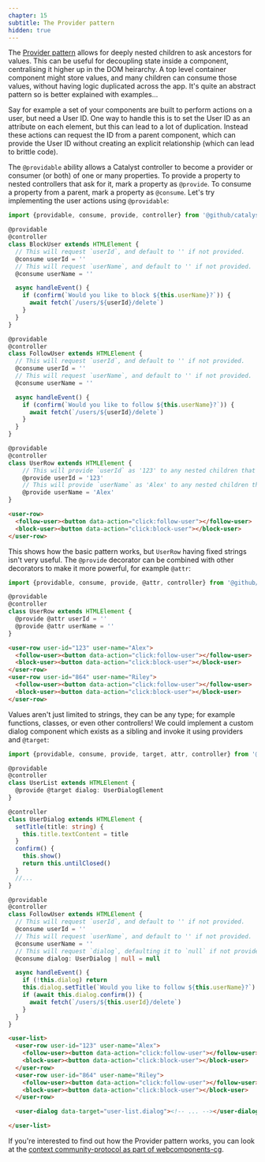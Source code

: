 ```yaml
---
chapter: 15
subtitle: The Provider pattern
hidden: true
---
```


The [Provider pattern](https://www.patterns.dev/posts/provider-pattern/) allows for deeply nested children to ask ancestors for values. This can be useful for decoupling state inside a component, centralising it higher up in the DOM heirarchy. A top level container component might store values, and many children can consume those values, without having logic duplicated across the app. It's quite an abstract pattern so is better explained with examples...

Say for example a set of your components are built to perform actions on a user, but need a User ID. One way to handle this is to set the User ID as an attribute on each element, but this can lead to a lot of duplication. Instead these actions can request the ID from a parent component, which can provide the User ID without creating an explicit relationship (which can lead to brittle code).

The `@providable` ability allows a Catalyst controller to become a provider or consumer (or both) of one or many properties. To provide a property to nested controllers that ask for it, mark a property as `@provide`. To consume a property from a parent, mark a property as `@consume`. Let's try implementing the user actions using `@providable`:

```typescript
import {providable, consume, provide, controller} from '@github/catalyst'

@providable
@controller
class BlockUser extends HTMLElement {
  // This will request `userId`, and default to '' if not provided.
  @consume userId = ''
  // This will request `userName`, and default to '' if not provided.
  @consume userName = ''

  async handleEvent() {
    if (confirm(`Would you like to block ${this.userName}?`)) {
      await fetch(`/users/${userId}/delete`)
    }
  }
}

@providable
@controller
class FollowUser extends HTMLElement {
  // This will request `userId`, and default to '' if not provided.
  @consume userId = ''
  // This will request `userName`, and default to '' if not provided.
  @consume userName = ''

  async handleEvent() {
    if (confirm(`Would you like to follow ${this.userName}?`)) {
      await fetch(`/users/${userId}/delete`)
    }
  }
}

@providable
@controller
class UserRow extends HTMLElement {
    // This will provide `userId` as '123' to any nested children that request it.
    @provide userId = '123'
    // This will provide `userName` as 'Alex' to any nested children that request it.
    @provide userName = 'Alex'
}
```

```html
<user-row>
  <follow-user><button data-action="click:follow-user"></follow-user>
  <block-user><button data-action="click:block-user"></block-user>
</user-row>
```

This shows how the basic pattern works, but `UserRow` having fixed strings isn't very useful. The `@provide` decorator can be combined with other decorators to make it more powerful, for example `@attr`:

```typescript
import {providable, consume, provide, @attr, controller} from '@github/catalyst'

@providable
@controller
class UserRow extends HTMLElement {
  @provide @attr userId = ''
  @provide @attr userName = ''
}
```
```html
<user-row user-id="123" user-name="Alex">
  <follow-user><button data-action="click:follow-user"></follow-user>
  <block-user><button data-action="click:block-user"></block-user>
</user-row>
<user-row user-id="864" user-name="Riley">
  <follow-user><button data-action="click:follow-user"></follow-user>
  <block-user><button data-action="click:block-user"></block-user>
</user-row>
```

Values aren't just limited to strings, they can be any type; for example functions, classes, or even other controllers! We could implement a custom dialog component which exists as a sibling and invoke it using providers and `@target`:


```typescript
import {providable, consume, provide, target, attr, controller} from '@github/catalyst'

@providable
@controller
class UserList extends HTMLElement {
  @provide @target dialog: UserDialogElement
}

@controller
class UserDialog extends HTMLElement {
  setTitle(title: string) {
    this.title.textContent = title
  }
  confirm() {
    this.show()
    return this.untilClosed()
  }
  //...
}

@providable
@controller
class FollowUser extends HTMLElement {
  // This will request `userId`, and default to '' if not provided.
  @consume userId = ''
  // This will request `userName`, and default to '' if not provided.
  @consume userName = ''
  // This will request `dialog`, defaulting it to `null` if not provided:
  @consume dialog: UserDialog | null = null

  async handleEvent() {
    if (!this.dialog) return
    this.dialog.setTitle(`Would you like to follow ${this.userName}?`)
    if (await this.dialog.confirm()) {
      await fetch(`/users/${this.userId}/delete`)
    }
  }
}
```
```html
<user-list>
  <user-row user-id="123" user-name="Alex">
    <follow-user><button data-action="click:follow-user"></follow-user>
    <block-user><button data-action="click:block-user"></block-user>
  </user-row>
  <user-row user-id="864" user-name="Riley">
    <follow-user><button data-action="click:follow-user"></follow-user>
    <block-user><button data-action="click:block-user"></block-user>
  </user-row>

  <user-dialog data-target="user-list.dialog"><!-- ... --></user-dialog>

</user-list>
```

If you're interested to find out how the Provider pattern works, you can look at the [context community-protocol as part of webcomponents-cg](https://github.com/webcomponents-cg/community-protocols/blob/main/proposals/context.md).
